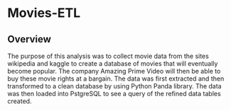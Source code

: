 # Movies-ETL

## Overview
The purpose of this analysis was to collect movie data from the sites wikipedia and kaggle to create a database of movies that will eventually become popular. The company Amazing Prime Video will then be able to buy these movie rights at a bargain. The data was first extracted and then transformed to a clean database by using Python Panda library. The data was then loaded into PstgreSQL to see a query of the refined data tables created. 
